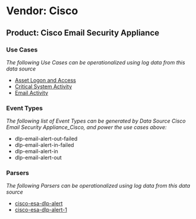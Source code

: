 Vendor: Cisco
=============
Product: Cisco Email Security Appliance
---------------------------------------

### Use Cases

_The following Use Cases can be operationalized using log data from this data source_

* [Asset Logon and Access](../UseCases/usecase_asset_logon_and_access.md)
* [Critical System Activity](../UseCases/usecase_critical_system_activity.md)
* [Email Activity](../UseCases/usecase_email_activity.md)


### Event Types

_The following list of Event Types can be generated by Data Source Cisco Email Security Appliance_Cisco, and power the use cases above:_

- dlp-email-alert-out-failed
- dlp-email-alert-in-failed
- dlp-email-alert-in
- dlp-email-alert-out


### Parsers

_The following Parsers can be operationalized using log data from this data source_

* [cisco-esa-dlp-alert](../Parsers/parserContent_cisco-esa-dlp-alert.md)
* [cisco-esa-dlp-alert-1](../Parsers/parserContent_cisco-esa-dlp-alert-1.md)
